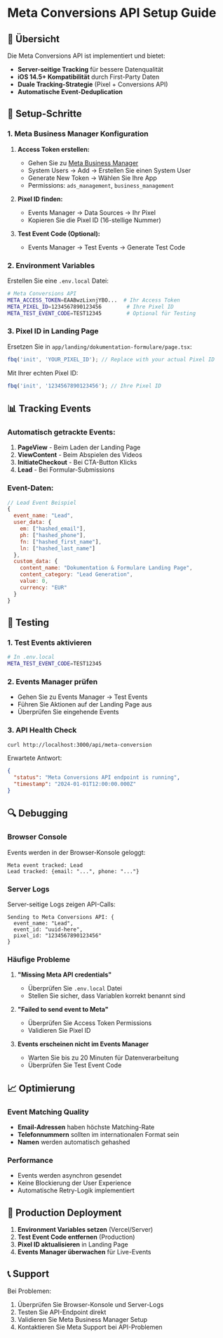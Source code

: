 # Meta Conversions API Setup Guide

## 🎯 Übersicht

Die Meta Conversions API ist implementiert und bietet:
- **Server-seitige Tracking** für bessere Datenqualität
- **iOS 14.5+ Kompatibilität** durch First-Party Daten
- **Duale Tracking-Strategie** (Pixel + Conversions API)
- **Automatische Event-Deduplication**

## 🔧 Setup-Schritte

### 1. Meta Business Manager Konfiguration

1. **Access Token erstellen:**
   - Gehen Sie zu [Meta Business Manager](https://business.facebook.com)
   - System Users → Add → Erstellen Sie einen System User
   - Generate New Token → Wählen Sie Ihre App
   - Permissions: `ads_management`, `business_management`

2. **Pixel ID finden:**
   - Events Manager → Data Sources → Ihr Pixel
   - Kopieren Sie die Pixel ID (16-stellige Nummer)

3. **Test Event Code (Optional):**
   - Events Manager → Test Events → Generate Test Code

### 2. Environment Variables

Erstellen Sie eine `.env.local` Datei:

```bash
# Meta Conversions API
META_ACCESS_TOKEN=EAABwzLixnjYBO...  # Ihr Access Token
META_PIXEL_ID=1234567890123456        # Ihre Pixel ID
META_TEST_EVENT_CODE=TEST12345        # Optional für Testing
```

### 3. Pixel ID in Landing Page

Ersetzen Sie in `app/landing/dokumentation-formulare/page.tsx`:

```javascript
fbq('init', 'YOUR_PIXEL_ID'); // Replace with your actual Pixel ID
```

Mit Ihrer echten Pixel ID:

```javascript
fbq('init', '1234567890123456'); // Ihre Pixel ID
```

## 📊 Tracking Events

### Automatisch getrackte Events:

1. **PageView** - Beim Laden der Landing Page
2. **ViewContent** - Beim Abspielen des Videos
3. **InitiateCheckout** - Bei CTA-Button Klicks
4. **Lead** - Bei Formular-Submissions

### Event-Daten:

```javascript
// Lead Event Beispiel
{
  event_name: "Lead",
  user_data: {
    em: ["hashed_email"],
    ph: ["hashed_phone"],
    fn: ["hashed_first_name"],
    ln: ["hashed_last_name"]
  },
  custom_data: {
    content_name: "Dokumentation & Formulare Landing Page",
    content_category: "Lead Generation",
    value: 0,
    currency: "EUR"
  }
}
```

## 🧪 Testing

### 1. Test Events aktivieren

```bash
# In .env.local
META_TEST_EVENT_CODE=TEST12345
```

### 2. Events Manager prüfen

- Gehen Sie zu Events Manager → Test Events
- Führen Sie Aktionen auf der Landing Page aus
- Überprüfen Sie eingehende Events

### 3. API Health Check

```bash
curl http://localhost:3000/api/meta-conversion
```

Erwartete Antwort:
```json
{
  "status": "Meta Conversions API endpoint is running",
  "timestamp": "2024-01-01T12:00:00.000Z"
}
```

## 🔍 Debugging

### Browser Console

Events werden in der Browser-Konsole geloggt:
```
Meta event tracked: Lead
Lead tracked: {email: "...", phone: "..."}
```

### Server Logs

Server-seitige Logs zeigen API-Calls:
```
Sending to Meta Conversions API: {
  event_name: "Lead",
  event_id: "uuid-here",
  pixel_id: "1234567890123456"
}
```

### Häufige Probleme

1. **"Missing Meta API credentials"**
   - Überprüfen Sie `.env.local` Datei
   - Stellen Sie sicher, dass Variablen korrekt benannt sind

2. **"Failed to send event to Meta"**
   - Überprüfen Sie Access Token Permissions
   - Validieren Sie Pixel ID

3. **Events erscheinen nicht im Events Manager**
   - Warten Sie bis zu 20 Minuten für Datenverarbeitung
   - Überprüfen Sie Test Event Code

## 📈 Optimierung

### Event Matching Quality

- **Email-Adressen** haben höchste Matching-Rate
- **Telefonnummern** sollten im internationalen Format sein
- **Namen** werden automatisch gehashed

### Performance

- Events werden asynchron gesendet
- Keine Blockierung der User Experience
- Automatische Retry-Logik implementiert

## 🚀 Production Deployment

1. **Environment Variables setzen** (Vercel/Server)
2. **Test Event Code entfernen** (Production)
3. **Pixel ID aktualisieren** in Landing Page
4. **Events Manager überwachen** für Live-Events

## 📞 Support

Bei Problemen:
1. Überprüfen Sie Browser-Konsole und Server-Logs
2. Testen Sie API-Endpoint direkt
3. Validieren Sie Meta Business Manager Setup
4. Kontaktieren Sie Meta Support bei API-Problemen
